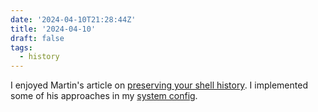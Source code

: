 ```yaml
---
date: '2024-04-10T21:28:44Z'
title: '2024-04-10'
draft: false
tags:
  - history
---
```


I enjoyed Martin's article on [preserving your shell history](https://martinheinz.dev/blog/110).
I implemented some of his approaches in my [system config](https://github.com/danielcorin/nix-config/commit/1ac1a1de8aa2b50c3b45751a48faa0f9564dc6ae).
